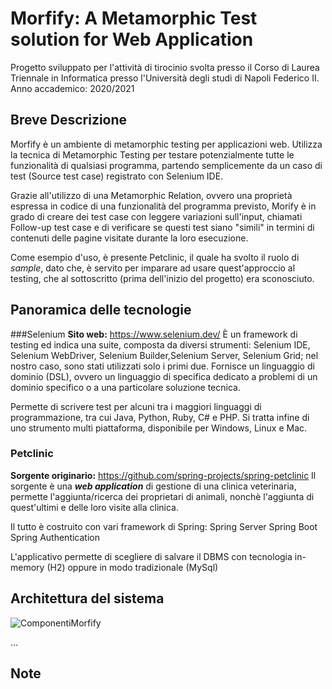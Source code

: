# Morfify: A Metamorphic Test solution for Web Application

Progetto sviluppato per l'attività di tirocinio svolta presso il Corso di Laurea Triennale in Informatica presso l'Università degli studi di Napoli Federico II.
Anno accademico: 2020/2021

## Breve Descrizione
Morfify è un ambiente di metamorphic testing per applicazioni web.
Utilizza la tecnica di Metamorphic Testing per testare potenzialmente tutte le  funzionalità di qualsiasi programma, partendo semplicemente da un caso di test (Source test case) registrato con Selenium IDE.

Grazie all'utilizzo di una Metamorphic Relation, ovvero una proprietà espressa in codice di una funzionalità del programma previsto, Morify è in grado di creare dei test case con leggere variazioni sull'input, chiamati Follow-up test case e di verificare se questi test siano "simili" in termini di contenuti delle pagine visitate durante la loro esecuzione.

Come esempio d'uso, è presente Petclinic, il quale ha svolto il ruolo di _sample_, dato che, è servito per imparare ad usare quest'approccio al testing, che al sottoscritto (prima dell'inizio del progetto) era sconosciuto.
## Panoramica delle tecnologie
###Selenium
**Sito web:** https://www.selenium.dev/
È un framework di testing ed indica una suite, composta da diversi strumenti: Selenium IDE,  Selenium WebDriver, Selenium Builder,Selenium Server, Selenium Grid; nel nostro caso, sono stati utilizzati solo i primi due.
Fornisce un linguaggio di dominio (DSL), ovvero un linguaggio di specifica dedicato a  problemi di un dominio specifico o a una particolare soluzione tecnica.

Permette di scrivere test per alcuni tra i maggiori linguaggi di programmazione, tra cui Java, Python, Ruby, C\# e PHP.
Si tratta infine di uno strumento multi piattaforma, disponibile per Windows, Linux e Mac.
### Petclinic
**Sorgente originario:** https://github.com/spring-projects/spring-petclinic
Il sorgente è una _**web application**_ di gestione di una clinica veterinaria, permette l'aggiunta/ricerca dei proprietari di animali, nonchè l'aggiunta di quest'ultimi e delle loro visite alla clinica.

Il tutto è costruito con vari framework di Spring:
Spring Server
Spring Boot
Spring Authentication

L'applicativo permette di scegliere di salvare il DBMS con tecnologia in-memory (H2) oppure in modo tradizionale (MySql)
## Architettura del sistema
![ComponentiMorfify](https://user-images.githubusercontent.com/20641545/118481966-66fcbb00-b714-11eb-8040-3a3d733ba957.png)

...

## Note

